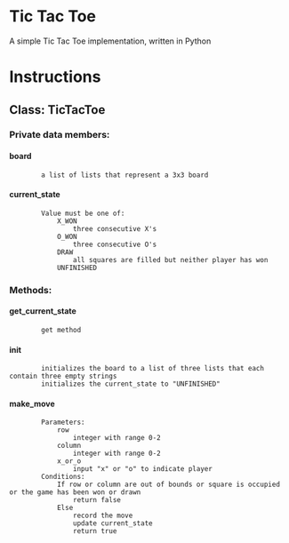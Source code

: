 # Tic Tac Toe
A simple Tic Tac Toe implementation, written in Python

# Instructions
## Class: TicTacToe
###    Private data members:
####        board
            a list of lists that represent a 3x3 board
####        current_state
            Value must be one of:
                X_WON
                    three consecutive X's
                O_WON
                    three consecutive O's
                DRAW
                    all squares are filled but neither player has won
                UNFINISHED
 ###   Methods:
 ####       get_current_state
            get method
 ####       init
            initializes the board to a list of three lists that each contain three empty strings
            initializes the current_state to "UNFINISHED"
####        make_move
            Parameters:
                row
                    integer with range 0-2
                column
                    integer with range 0-2
                x_or_o
                    input "x" or "o" to indicate player
            Conditions:
                If row or column are out of bounds or square is occupied or the game has been won or drawn
                    return false
                Else
                    record the move
                    update current_state
                    return true
